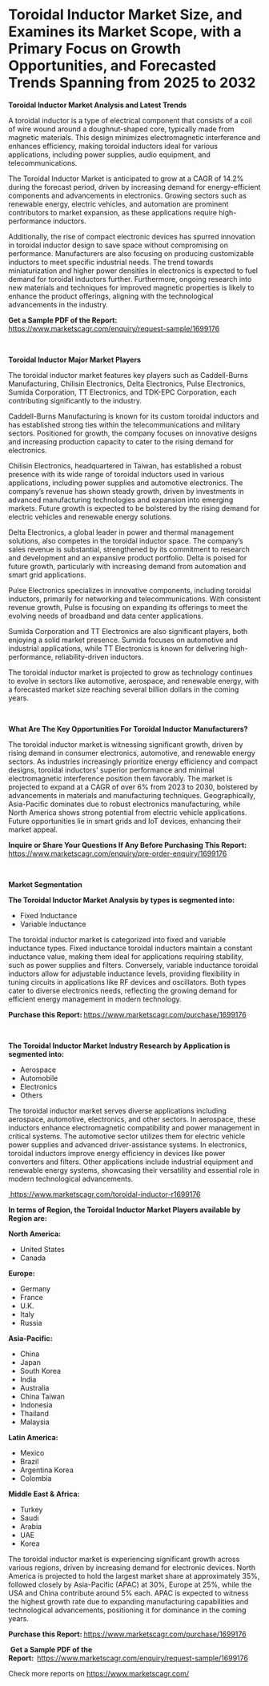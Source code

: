 <p><h1>Toroidal Inductor Market Size, and Examines its Market Scope, with a Primary Focus on Growth Opportunities, and Forecasted Trends Spanning from 2025 to 2032</h1></p><p><strong>Toroidal Inductor Market Analysis and Latest Trends</strong></p>
<p><p>A toroidal inductor is a type of electrical component that consists of a coil of wire wound around a doughnut-shaped core, typically made from magnetic materials. This design minimizes electromagnetic interference and enhances efficiency, making toroidal inductors ideal for various applications, including power supplies, audio equipment, and telecommunications.</p><p>The Toroidal Inductor Market is anticipated to grow at a CAGR of 14.2% during the forecast period, driven by increasing demand for energy-efficient components and advancements in electronics. Growing sectors such as renewable energy, electric vehicles, and automation are prominent contributors to market expansion, as these applications require high-performance inductors. </p><p>Additionally, the rise of compact electronic devices has spurred innovation in toroidal inductor design to save space without compromising on performance. Manufacturers are also focusing on producing customizable inductors to meet specific industrial needs. The trend towards miniaturization and higher power densities in electronics is expected to fuel demand for toroidal inductors further. Furthermore, ongoing research into new materials and techniques for improved magnetic properties is likely to enhance the product offerings, aligning with the technological advancements in the industry.</p></p>
<p><strong>Get a Sample PDF of the Report:&nbsp;</strong> <a href="https://www.marketscagr.com/enquiry/request-sample/1699176?utm_campaign=2468&utm_medium=2&utm_source=Github&utm_content=ia&utm_term=27032025&utm_id=toroidal-inductor">https://www.marketscagr.com/enquiry/request-sample/1699176</a></p>
<p>&nbsp;</p>
<p><strong>Toroidal Inductor Major Market Players</strong></p>
<p><p>The toroidal inductor market features key players such as Caddell-Burns Manufacturing, Chilisin Electronics, Delta Electronics, Pulse Electronics, Sumida Corporation, TT Electronics, and TDK-EPC Corporation, each contributing significantly to the industry.</p><p>Caddell-Burns Manufacturing is known for its custom toroidal inductors and has established strong ties within the telecommunications and military sectors. Positioned for growth, the company focuses on innovative designs and increasing production capacity to cater to the rising demand for electronics.</p><p>Chilisin Electronics, headquartered in Taiwan, has established a robust presence with its wide range of toroidal inductors used in various applications, including power supplies and automotive electronics. The company’s revenue has shown steady growth, driven by investments in advanced manufacturing technologies and expansion into emerging markets. Future growth is expected to be bolstered by the rising demand for electric vehicles and renewable energy solutions.</p><p>Delta Electronics, a global leader in power and thermal management solutions, also competes in the toroidal inductor space. The company’s sales revenue is substantial, strengthened by its commitment to research and development and an expansive product portfolio. Delta is poised for future growth, particularly with increasing demand from automation and smart grid applications.</p><p>Pulse Electronics specializes in innovative components, including toroidal inductors, primarily for networking and telecommunications. With consistent revenue growth, Pulse is focusing on expanding its offerings to meet the evolving needs of broadband and data center applications.</p><p>Sumida Corporation and TT Electronics are also significant players, both enjoying a solid market presence. Sumida focuses on automotive and industrial applications, while TT Electronics is known for delivering high-performance, reliability-driven inductors. </p><p>The toroidal inductor market is projected to grow as technology continues to evolve in sectors like automotive, aerospace, and renewable energy, with a forecasted market size reaching several billion dollars in the coming years.</p></p>
<p>&nbsp;</p>
<p><strong>What Are The Key Opportunities For Toroidal Inductor Manufacturers?</strong></p>
<p><p>The toroidal inductor market is witnessing significant growth, driven by rising demand in consumer electronics, automotive, and renewable energy sectors. As industries increasingly prioritize energy efficiency and compact designs, toroidal inductors' superior performance and minimal electromagnetic interference position them favorably. The market is projected to expand at a CAGR of over 6% from 2023 to 2030, bolstered by advancements in materials and manufacturing techniques. Geographically, Asia-Pacific dominates due to robust electronics manufacturing, while North America shows strong potential from electric vehicle applications. Future opportunities lie in smart grids and IoT devices, enhancing their market appeal.</p></p>
<p><strong>Inquire or Share Your Questions If Any Before Purchasing This Report:</strong> <a href="https://www.marketscagr.com/enquiry/pre-order-enquiry/1699176?utm_campaign=2468&utm_medium=2&utm_source=Github&utm_content=ia&utm_term=27032025&utm_id=toroidal-inductor">https://www.marketscagr.com/enquiry/pre-order-enquiry/1699176</a></p>
<p>&nbsp;</p>
<p><strong>Market Segmentation</strong></p>
<p><strong>The Toroidal Inductor Market Analysis by types is segmented into:</strong></p>
<p><ul><li>Fixed Inductance</li><li>Variable Inductance</li></ul></p>
<p><p>The toroidal inductor market is categorized into fixed and variable inductance types. Fixed inductance toroidal inductors maintain a constant inductance value, making them ideal for applications requiring stability, such as power supplies and filters. Conversely, variable inductance toroidal inductors allow for adjustable inductance levels, providing flexibility in tuning circuits in applications like RF devices and oscillators. Both types cater to diverse electronics needs, reflecting the growing demand for efficient energy management in modern technology.</p></p>
<p><strong>Purchase this Report:&nbsp;</strong><a href="https://www.marketscagr.com/purchase/1699176?utm_campaign=2468&utm_medium=2&utm_source=Github&utm_content=ia&utm_term=27032025&utm_id=toroidal-inductor">https://www.marketscagr.com/purchase/1699176</a></p>
<p>&nbsp;</p>
<p><strong>The Toroidal Inductor Market Industry Research by Application is segmented into:</strong></p>
<p><ul><li>Aerospace</li><li>Automobile</li><li>Electronics</li><li>Others</li></ul></p>
<p><p>The toroidal inductor market serves diverse applications including aerospace, automotive, electronics, and other sectors. In aerospace, these inductors enhance electromagnetic compatibility and power management in critical systems. The automotive sector utilizes them for electric vehicle power supplies and advanced driver-assistance systems. In electronics, toroidal inductors improve energy efficiency in devices like power converters and filters. Other applications include industrial equipment and renewable energy systems, showcasing their versatility and essential role in modern technological advancements.</p></p>
<p><a href="https://www.marketscagr.com/toroidal-inductor-r1699176?utm_campaign=2468&utm_medium=2&utm_source=Github&utm_content=ia&utm_term=27032025&utm_id=toroidal-inductor">&nbsp;https://www.marketscagr.com/toroidal-inductor-r1699176</a></p>
<p><strong>In terms of Region, the Toroidal Inductor Market Players available by Region are:</strong></p>
<p>
    <p> <strong> North America: </strong>
        <ul>
            <li>United States</li>
            <li>Canada</li>
        </ul>
        </p> 
    <p> <strong> Europe: </strong>
        <ul>
            <li>Germany</li>
            <li>France</li>
            <li>U.K.</li>
            <li>Italy</li>
            <li>Russia</li>
        </ul>
        </p> 
    <p> <strong> Asia-Pacific: </strong>
        <ul>
            <li>China</li>
            <li>Japan</li>
            <li>South Korea</li>
            <li>India</li>
            <li>Australia</li>
            <li>China Taiwan</li>
            <li>Indonesia</li>
            <li>Thailand</li>
            <li>Malaysia</li>
        </ul>
        </p> 
    <p> <strong> Latin America: </strong>
        <ul>
            <li>Mexico</li>
            <li>Brazil</li>
            <li>Argentina Korea</li>
            <li>Colombia</li>
        </ul>
        </p> 
    <p> <strong> Middle East & Africa: </strong>
        <ul>
            <li>Turkey</li>
            <li>Saudi</li>
            <li>Arabia</li>
            <li>UAE</li>
            <li>Korea</li>
        </ul>
    </p>
    </p>
<p><p>The toroidal inductor market is experiencing significant growth across various regions, driven by increasing demand for electronic devices. North America is projected to hold the largest market share at approximately 35%, followed closely by Asia-Pacific (APAC) at 30%, Europe at 25%, while the USA and China contribute around 5% each. APAC is expected to witness the highest growth rate due to expanding manufacturing capabilities and technological advancements, positioning it for dominance in the coming years.</p></p>
<p><strong>Purchase this Report: </strong><a href="https://www.marketscagr.com/purchase/1699176?utm_campaign=2468&utm_medium=2&utm_source=Github&utm_content=ia&utm_term=27032025&utm_id=toroidal-inductor">https://www.marketscagr.com/purchase/1699176</a></p>
<p>&nbsp;<strong>Get a Sample PDF of the Report:&nbsp;&nbsp;</strong><a href="https://www.marketscagr.com/enquiry/request-sample/1699176?utm_campaign=2468&utm_medium=2&utm_source=Github&utm_content=ia&utm_term=27032025&utm_id=toroidal-inductor">https://www.marketscagr.com/enquiry/request-sample/1699176</a></p>
<p><strong></strong></p>
<p>Check more reports on <a href="https://www.marketscagr.com/?utm_campaign=2468&utm_medium=2&utm_source=Github&utm_content=ia&utm_term=27032025&utm_id=toroidal-inductor">https://www.marketscagr.com/</a></p>